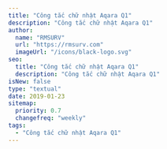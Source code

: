 ```yaml
---
title: "Công tắc chữ nhật Aqara Q1"
description: "Công tắc chữ nhật Aqara Q1"
author:
  name: "RMSURV"
  url: "https://rmsurv.com"
  imageUrl: "/icons/black-logo.svg"
seo:
  title: "Công tắc chữ nhật Aqara Q1"
  description: "Công tắc chữ nhật Aqara Q1"
isNew: false
type: "textual"
date: 2019-01-23
sitemap:
  priority: 0.7
  changefreq: "weekly"
tags:
  - "Công tắc chữ nhật Aqara Q1"
---
```

